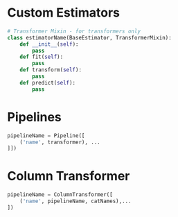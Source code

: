 # Custom Estimators
```python
# Transformer Mixin - for transformers only
class estimatorName(BaseEstimator, TransformerMixin):
	def __init__(self):
		pass
	def fit(self):
		pass
	def transform(self):
		pass
	def predict(self):
		pass
```

# Pipelines
```python
pipelineName = Pipeline([
	('name', transformer), ...
]])
```
# Column Transformer
```python
pipelineName = ColumnTransformer([
	('name', pipelineName, catNames),...
])
```

